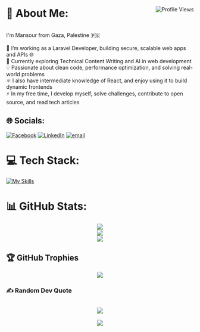 <div style="display: flex; justify-content: space-between; align-items: center;">
  <h1>💫 About Me:</h1>
  <img src="https://pageview.vercel.app/?github_user=mansour-aldadah" alt="Profile Views" style="float: right;" />
</div>

I'm Mansour from Gaza, Palestine 🇵🇸<br><br>
🔭 I’m working as a Laravel Developer, building secure, scalable web apps and APIs 🌐<br>
🌱 Currently exploring Technical Content Writing and AI in web development<br>
💡 Passionate about clean code, performance optimization, and solving real-world problems<br>
⚛️ I also have intermediate knowledge of React, and enjoy using it to build dynamic frontends<br>
⚡ In my free time, I develop myself, solve challenges, contribute to open source, and read tech articles


## 🌐 Socials:
[![Facebook](https://img.shields.io/badge/Facebook-%231877F2.svg?logo=Facebook&logoColor=white)](https://facebook.com/100006266850528) [![LinkedIn](https://img.shields.io/badge/LinkedIn-%230077B5.svg?logo=linkedin&logoColor=white)](https://linkedin.com/in/mansour-saleem) [![email](https://img.shields.io/badge/Email-D14836?logo=gmail&logoColor=white)](mailto:mailto:mansouraldadah@gmail.com) 

# 💻 Tech Stack:

[![My Skills](https://skillicons.dev/icons?i=html,css,java,php,cpp,tailwind,windows,jquery,laravel,react,redux,sass,vue,MySQL,apache,xd,ps,figma,python,git,github,bootstrap,notion,linkedin,postman,vite)](https://skillicons.dev)


# 📊 GitHub Stats:

<div align="center">
  
![](https://github-readme-stats.vercel.app/api?username=mansour-aldadah&theme=dark&hide_border=false&include_all_commits=true&count_private=true)<br/>
![](https://nirzak-streak-stats.vercel.app/?user=mansour-aldadah&theme=dark&hide_border=false)<br/>
![](https://github-readme-stats.vercel.app/api/top-langs/?username=mansour-aldadah&theme=dark&hide_border=false&include_all_commits=true&count_private=true&layout=compact)

</div>

## 🏆 GitHub Trophies
<div align="center">
  
![](https://github-profile-trophy.vercel.app/?username=mansour-aldadah&theme=radical&no-frame=false&no-bg=false&margin-w=4)

</div>

### ✍️ Random Dev Quote
<div align="center">
  
![](https://quotes-github-readme.vercel.app/api?type=horizontal&theme=merko)
---
[![](https://visitcount.itsvg.in/api?id=mansour-aldadah&icon=0&color=3)](https://visitcount.itsvg.in)

</div>

<!-- Proudly created with GPRM ( https://gprm.itsvg.in ) -->
